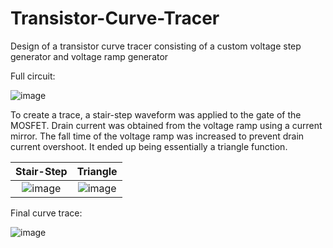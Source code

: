 # Transistor-Curve-Tracer
Design of a transistor curve tracer consisting of a custom voltage step generator and voltage ramp generator

Full circuit:

![image](https://user-images.githubusercontent.com/45322860/133713383-8a0b94c3-d343-4988-be49-845a4c71da94.png)

To create a trace, a stair-step waveform was applied to the gate of the MOSFET. Drain current was obtained from the voltage ramp using a current mirror. The fall time of the voltage ramp was increased to prevent drain current overshoot. It ended up being essentially a triangle function.

Stair-Step             |  Triangle
:-------------------------:|:-------------------------:
![image](https://user-images.githubusercontent.com/45322860/133946902-f68c712c-5c36-4af9-bd27-5132580839f1.png)  |  ![image](https://user-images.githubusercontent.com/45322860/133946925-b38dcd3f-8895-4e0d-ba61-cd76fad2f543.png)

Final curve trace:

![image](https://user-images.githubusercontent.com/45322860/133713415-2346186a-376f-41bc-808d-cc6a0ce96f06.png)
